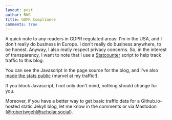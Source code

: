```yaml
---
layout: post
author: RWG
title: GDPR Compliance
comments: true
---
```


A quick note to any readers in GDPR regulated areas: I'm in the USA, and I don't really do business in Europe. I don't really do business anywhere, to be honest. Anyway, I also really respect privacy concerns. So, in the interest of transparency, I want to note that I use a [Statcounter](https://www.statcounter.com) script to help track traffic to this blog.

You can see the Javascript in the page source for the blog, and I've also [made the stats public](https://statcounter.com/p5832197/summary/?account_id=1462290&login_id=3&code=6a0a1540cdf3119c0be6e16464d0d1fe&guest_login=1) (marvel at my traffic!).

If you block Javascript, I not only don't mind, nothing should change for you.

Moreover, if you have a better way to get basic traffic data for a Github.io-hosted static Jekyll blog, let me know in the comments or via Mastodon (@robertwgehl@scholar.social).